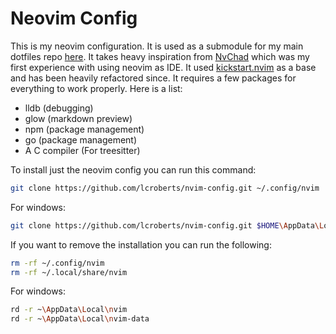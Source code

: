 # Neovim Config

This is my neovim configuration. It is used as a submodule for my main dotfiles repo [here](https://github.com/lcroberts/dotfiles). It takes heavy inspiration from [NvChad](https://github.com/NvChad/NvChad) which was my first experience with using neovim as IDE. It used [kickstart.nvim](https://github.com/nvim-lua/kickstart.nvim) as a base and has been heavily refactored since. It requires a few packages for everything to work properly. Here is a list:

- lldb (debugging)
- glow (markdown preview)
- npm (package management)
- go (package management)
- A C compiler (For treesitter)

To install just the neovim config you can run this command:

```bash
git clone https://github.com/lcroberts/nvim-config.git ~/.config/nvim
```

For windows:

```bash
git clone https://github.com/lcroberts/nvim-config.git $HOME\AppData\Local\nvim
```

If you want to remove the installation you can run the following:

```bash
rm -rf ~/.config/nvim
rm -rf ~/.local/share/nvim
```

For windows:

```Bash
rd -r ~\AppData\Local\nvim
rd -r ~\AppData\Local\nvim-data
```



